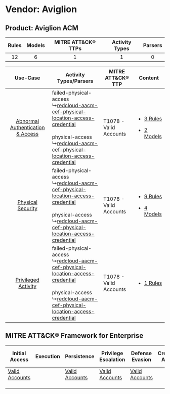 Vendor: Aviglion
================
Product: Aviglion ACM
---------------------
| Rules | Models | MITRE ATT&CK® TTPs | Activity Types | Parsers |
|:-----:|:------:|:------------------:|:--------------:|:-------:|
|  12   |   6    |         1          |       1        |    0    |

|    Use-Case    | Activity Types/Parsers    | MITRE ATT&CK® TTP          | Content    |
|:----:| ---- | ---- | ---- |
| [Abnormal Authentication & Access](../../../UseCases/uc_abnormal_authentication_&_access.md) |  failed-physical-access<br> ↳[redcloud-aacm-cef-physical-location-access-credential](Ps/pC_redcloudaacmcefphysicallocationaccesscredential.md)<br><br> physical-access<br> ↳[redcloud-aacm-cef-physical-location-access-credential](Ps/pC_redcloudaacmcefphysicallocationaccesscredential.md)<br> | T1078 - Valid Accounts<br> | [<ul><li>3 Rules</li></ul><ul><li>2 Models</li></ul>](RM/r_m_aviglion_aviglion_acm_Abnormal_Authentication_&_Access.md) |
|    [Physical Security](../../../UseCases/uc_physical_security.md)    |  failed-physical-access<br> ↳[redcloud-aacm-cef-physical-location-access-credential](Ps/pC_redcloudaacmcefphysicallocationaccesscredential.md)<br><br> physical-access<br> ↳[redcloud-aacm-cef-physical-location-access-credential](Ps/pC_redcloudaacmcefphysicallocationaccesscredential.md)<br> | T1078 - Valid Accounts<br> | [<ul><li>9 Rules</li></ul><ul><li>4 Models</li></ul>](RM/r_m_aviglion_aviglion_acm_Physical_Security.md)    |
|    [Privileged Activity](../../../UseCases/uc_privileged_activity.md)    |  failed-physical-access<br> ↳[redcloud-aacm-cef-physical-location-access-credential](Ps/pC_redcloudaacmcefphysicallocationaccesscredential.md)<br><br> physical-access<br> ↳[redcloud-aacm-cef-physical-location-access-credential](Ps/pC_redcloudaacmcefphysicallocationaccesscredential.md)<br> | T1078 - Valid Accounts<br> | [<ul><li>1 Rules</li></ul>](RM/r_m_aviglion_aviglion_acm_Privileged_Activity.md)    |

MITRE ATT&CK® Framework for Enterprise
--------------------------------------
| Initial Access                                                      | Execution | Persistence                                                         | Privilege Escalation                                                | Defense Evasion                                                     | Credential Access | Discovery | Lateral Movement | Collection | Command and Control | Exfiltration | Impact |
| ------------------------------------------------------------------- | --------- | ------------------------------------------------------------------- | ------------------------------------------------------------------- | ------------------------------------------------------------------- | ----------------- | --------- | ---------------- | ---------- | ------------------- | ------------ | ------ |
| [Valid Accounts](https://attack.mitre.org/techniques/T1078)<br><br> |           | [Valid Accounts](https://attack.mitre.org/techniques/T1078)<br><br> | [Valid Accounts](https://attack.mitre.org/techniques/T1078)<br><br> | [Valid Accounts](https://attack.mitre.org/techniques/T1078)<br><br> |                   |           |                  |            |                     |              |        |